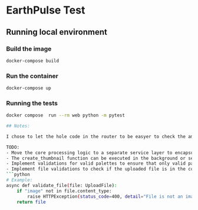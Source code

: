 # EarthPulse Test

## Running local environment

### Build the image
```bash
docker-compose build
```

### Run the container
```bash
docker-compose up
```

### Running the tests
```bash
docker compose  run --rm web python -m pytest

## Notes:

I chose to let the hole code in the router to be easyer to check the amount of lines but I prefer to add a service layer and let the router only performs validation checks.

TODO:
- Move the core processing logic to a separate service layer to encapsulate the business logic and keep the router clean. The service layer can contain functions responsible for image processing and interacting with the rasterio library.
- The create_thumbnail function can be executed in the background or sent to a queue and consumed by a broker to improve responsiveness of the API. So we can scalate it as needed.
- Implement validations for valid palettes to ensure that only valid palette names are accepted.
- Implement file validations to check if the uploaded file is in the correct format and can be read by rasterio. For example, you can check if the file is an image and raise an exception if it's not. Here's an example validation function that checks if the file is an image:
```python
# Example:
async def validate_file(file: UploadFile):
    if "image" not in file.content_type:
        raise HTTPException(status_code=400, detail="File is not an image.")
    return file
```
